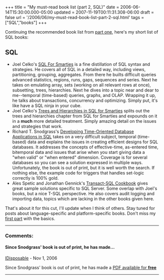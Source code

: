 +++
title = "My must-read book list (part 2, SQL)"
date = 2006-06-14T15:30:00.000-05:00
updated = 2007-11-19T00:11:31.308-06:00
draft = false
url = '/2006/06/my-must-read-book-list-part-2-sql.html'
tags = ["SQL","books"]
+++

Continuing the recommended book list from [part one](http://musingmarc.blogspot.com/2006/06/my-must-read-book-list-part-1-basics.html), here's my short list of SQL books:

SQL
---

*   Joel Celko's [SQL For Smarties](http://www.amazon.com/exec/obidos/ASIN/0123693799/marcsmusing0a-20) is a fine distillation of SQL syntax and strategies. He covers all of SQL in a detailed way, including views, partitioning, grouping, aggregates. From there he builts difficult queries advanced statistics, regions, runs, gaps, sequences and series. Next he takes on emulating array, sets (working on all relevant rows at once), subsetting, trees, hierarchies. Next he dives into a topic near and dear to me--temporal (time-based) queries, graphs, and OLAP. Wrapping it up, he talks about transactions, concurrency and optimizing. Simply put, it's like have a SQL ninja in your cube.
*   Joel Celko's [Trees and Hierarchies in SQL for Smarties](http://www.amazon.com/exec/obidos/ASIN/1558609202/marcsmusing0a-20) splits out the trees and hierarchies chapter from SQL for Smarties and expounds on it in a **much** more detailed treatment. Simply amazing detail on the issues and strategies that work.
*   Richard T. Snodgrass's [Developing Time-Oriented Database Applications in SQL](http://www.amazon.com/exec/obidos/ASIN/1558604367/marcsmusing0a-20) takes on a very difficult subject, temporal (time-based) data and explains the issues in creating efficient designs for SQL databases. It addresses the concepts of effective-time, as-entered time, bitemporal data and issues that arise when you start giving data a "when valid" or "when entered" dimension. Coverage is for several databases so you can see a solution expressed in multiple ways. Unfortunately, the book is out of print, but it is well worth the search. If nothing else, the example code for triggers that handles set-logic correctly is 100% gold.
*   Ales Spetic and Jonathan Gennick's [Transact-SQL Cookbook](http://www.amazon.com/exec/obidos/ASIN/1565927567/marcsmusing0a-20) gives great sample solutions specific to SQL Server. Some overlap with Joel's books, but a nice T-SQL perspective. He also covers audit logging and importing data, topics which are lacking in the other books given here.

That's about it for this cut, I'll update when I think of others. Stay tuned for posts about language-specific and platform-specific books. Don't miss my [first part](http://musingmarc.blogspot.com/2006/06/my-must-read-book-list-part-1-basics.html) with the basics.

---
### Comments:
#### Since Snodgrass' book is out of print, he has made...
[IDisposable](https://www.blogger.com/profile/02275315449689041289 "noreply@blogger.com") - <time datetime="2006-11-20T13:48:00.000-06:00">Nov 1, 2006</time>

Since Snodgrass' book is out of print, he has made a [PDF available for **free**](http://www.cs.arizona.edu/~rts/publications.html)
<hr />
